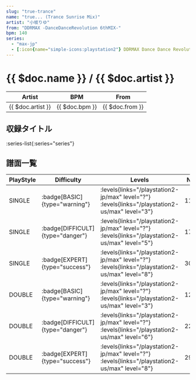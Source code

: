 ```yaml
---
slug: "true-trance"
name: "true... (Trance Sunrise Mix)"
artist: "小坂りゆ"
from: "DDRMAX -DanceDanceRevolution 6thMIX-"
bpm: 140
series:
  - "max-jp"
  - [:icon{name="simple-icons:playstation2"} DDRMAX Dance Dance Revolution :icon{name="flag:us-4x3"}](/playstation2-us/max)
---
```


# {{ $doc.name }} / {{ $doc.artist }}

|Artist|BPM|From|
|------|---|----|
|{{ $doc.artist }}|{{ $doc.bpm }}|{{ $doc.from }}|

## 収録タイトル

:series-list{:series="series"}

## 譜面一覧

|PlayStyle|Difficulty|Levels|Notes|Movie|
|---------|----------|------|-----|-----|
|SINGLE| :badge[BASIC]{type="warning"}| :levels{links="/playstation2-jp/max" level="?"} :levels{links="/playstation2-us/max" level="3"}|112/5||
|SINGLE| :badge[DIFFICULT]{type="danger"}| :levels{links="/playstation2-jp/max" level="?"} :levels{links="/playstation2-us/max" level="5"}|176/14||
|SINGLE| :badge[EXPERT]{type="success"}| :levels{links="/playstation2-jp/max" level="?"} :levels{links="/playstation2-us/max" level="8"}|305/11||
|DOUBLE| :badge[BASIC]{type="warning"}| :levels{links="/playstation2-jp/max" level="?"} :levels{links="/playstation2-us/max" level="3"}|125/2||
|DOUBLE| :badge[DIFFICULT]{type="danger"}| :levels{links="/playstation2-jp/max" level="?"} :levels{links="/playstation2-us/max" level="6"}|223/7||
|DOUBLE| :badge[EXPERT]{type="success"}| :levels{links="/playstation2-jp/max" level="?"} :levels{links="/playstation2-us/max" level="8"}|291/9||

